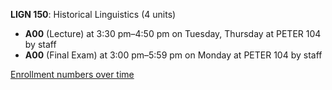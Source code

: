 **LIGN 150**: Historical Linguistics (4 units)

- **A00** (Lecture) at 3:30 pm–4:50 pm on Tuesday, Thursday at PETER 104 by staff
- **A00** (Final Exam) at 3:00 pm–5:59 pm on Monday at PETER 104 by staff

[Enrollment numbers over time](./LIGN150.tsv)

